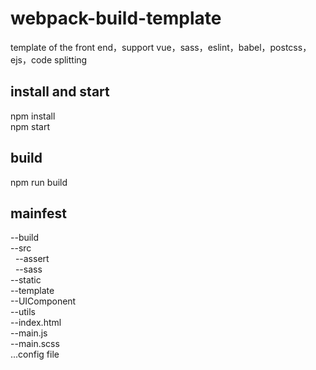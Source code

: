 # webpack-build-template
template of the front end，support vue，sass，eslint，babel，postcss，ejs，code splitting

## install and start
npm install
<br/>
npm start

## build
npm run build

## mainfest
--build
<br/>
--src
<br/>
  &nbsp;&nbsp;--assert
  <br/>
  &nbsp;&nbsp;--sass
  <br/>
  --static
  <br/>
  --template
  <br/>
  --UIComponent
  <br/>
  --utils
  <br/>
  --index.html
  <br/>
  --main.js
  <br/>
  --main.scss
<br/>
...config file

